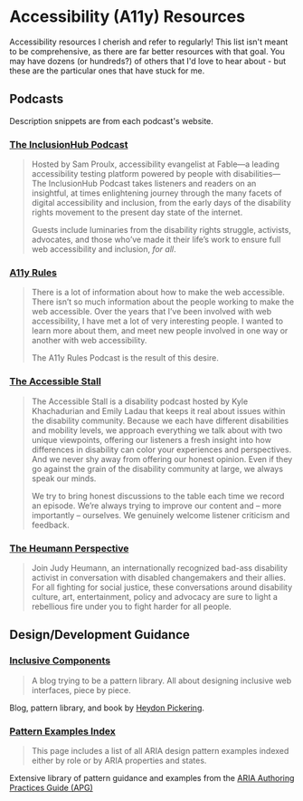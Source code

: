 # Accessibility (A11y) Resources

Accessibility resources I cherish and refer to regularly! This list isn't meant to be comprehensive, as there are far better resources with that goal. You may have dozens (or hundreds?) of others that I'd love to hear about - but these are the particular ones that have stuck for me. 

## Podcasts

Description snippets are from each podcast's website.

### [The InclusionHub Podcast](https://www.inclusionhub.com/podcast)

> Hosted by Sam Proulx, accessibility evangelist at Fable—a leading accessibility testing platform powered by people with disabilities—The InclusionHub Podcast takes listeners and readers on an insightful, at times enlightening journey through the many facets of digital accessibility and inclusion, from the early days of the disability rights movement to the present day state of the internet.
> 
> Guests include luminaries from the disability rights struggle, activists, advocates, and those who’ve made it their life’s work to ensure full web accessibility and inclusion, _for all_.

### [A11y Rules](https://a11yrules.com/)

> There is a lot of information about how to make the web accessible. There isn’t so much information about the people working to make the web accessible. Over the years that I’ve been involved with web accessibility, I have met a lot of very interesting people. I wanted to learn more about them, and meet new people involved in one way or another with web accessibility.
> 
> The A11y Rules Podcast is the result of this desire.

### [The Accessible Stall](https://www.theaccessiblestall.com/)

> The Accessible Stall is a disability podcast hosted by Kyle Khachadurian and Emily Ladau that keeps it real about issues within the disability community. Because we each have different disabilities and mobility levels, we approach everything we talk about with two unique viewpoints, offering our listeners a fresh insight into how differences in disability can color your experiences and perspectives. And we never shy away from offering our honest opinion. Even if they go against the grain of the disability community at large, we always speak our minds.
> 
> We try to bring honest discussions to the table each time we record an episode. We’re always trying to improve our content and – more importantly – ourselves. We genuinely welcome listener criticism and feedback.

### [The Heumann Perspective](https://judithheumann.com/heumann-perspective/)

> Join Judy Heumann, an internationally recognized bad-ass disability activist in conversation with disabled changemakers and their allies. For all fighting for social justice, these conversations around disability culture, art, entertainment, policy and advocacy are sure to light a rebellious fire under you to fight harder for all people.

## Design/Development Guidance

### [Inclusive Components](https://inclusive-components.design/)

> A blog trying to be a pattern library. All about designing inclusive web interfaces, piece by piece.

Blog, pattern library, and book by [Heydon Pickering](https://twitter.com/heydonworks).

### [Pattern Examples Index](https://www.w3.org/WAI/ARIA/apg/example-index/)

> This page includes a list of all ARIA design pattern examples indexed either by role or by ARIA properties and states.

Extensive library of pattern guidance and examples from the [ARIA Authoring Practices Guide (APG)](https://www.w3.org/WAI/ARIA/apg/)
